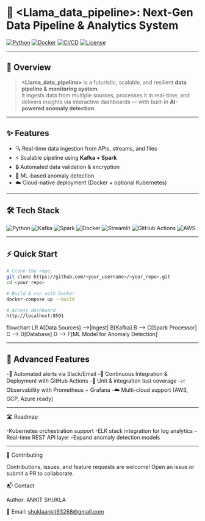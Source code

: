 # 🚀 <Llama_data_pipeline>: Next-Gen Data Pipeline & Analytics System

[![Python](https://img.shields.io/badge/Python-3.10+-blue.svg)]()
[![Docker](https://img.shields.io/badge/Docker-Ready-2496ED.svg)]()
[![CI/CD](https://github.com/<AnkitShukla-arch>/<data_pipeline_project>/actions/workflows/ci.yml/badge.svg)]()
[![License](https://img.shields.io/badge/License-MIT-green.svg)]()

---

## 📖 Overview
> **<Llama_data_pipeline>** is a futuristic, scalable, and resilient **data pipeline & monitoring system**.  
It ingests data from multiple sources, processes it in real-time, and delivers insights via interactive dashboards — with built-in **AI-powered anomaly detection**.

---

## ✨ Features
- 🔍 Real-time data ingestion from APIs, streams, and files  
- ⚡ Scalable pipeline using **Kafka + Spark**  
- 🔒 Automated data validation & encryption  
- 🤖 ML-based anomaly detection  
- ☁️ Cloud-native deployment (Docker + optional Kubernetes)  

---

## 🛠 Tech Stack
![Python](https://img.shields.io/badge/Python-3.10+-3776AB?logo=python)
![Kafka](https://img.shields.io/badge/Kafka-000000?logo=apachekafka)
![Spark](https://img.shields.io/badge/Apache%20Spark-E25A1C?logo=apachespark)
![Docker](https://img.shields.io/badge/Docker-2496ED?logo=docker)
![Streamlit](https://img.shields.io/badge/Streamlit-FF4B4B?logo=streamlit)
![GitHub Actions](https://img.shields.io/badge/CI/CD-GitHub%20Actions-2088FF?logo=githubactions)
![AWS](https://img.shields.io/badge/Cloud-AWS-232F3E?logo=amazonaws)

---

## ⚡ Quick Start

```bash
# Clone the repo
git clone https://github.com/<your_username>/<your_repo>.git
cd <your_repo>

# Build & run with Docker
docker-compose up --build

# Access dashboard
http://localhost:8501
```
flowchart LR
    A[Data Sources] -->|Ingest| B[Kafka]
    B --> C[Spark Processor]
    C --> D[Database]
    D --> F[ML Model for Anomaly Detection]

-----

## 🔮 Advanced Features

-📡 Automated alerts via Slack/Email
-🔁 Continuous Integration & Deployment with GitHub Actions
-🧪 Unit & integration test coverage
-📈 Observability with Prometheus + Grafana
-☁️ Multi-cloud support (AWS, GCP, Azure ready)

-----

🛣 Roadmap

-Kubernetes orchestration support
-ELK stack integration for log analytics
-Real-time REST API layer
-Expand anomaly detection models

-----

🤝 Contributing

Contributions, issues, and feature requests are welcome!
Open an issue or submit a PR to collaborate.


📬 Contact

Author: ANKIT SHUKLA

📧 Email: shuklaankit93268@gmail.com

